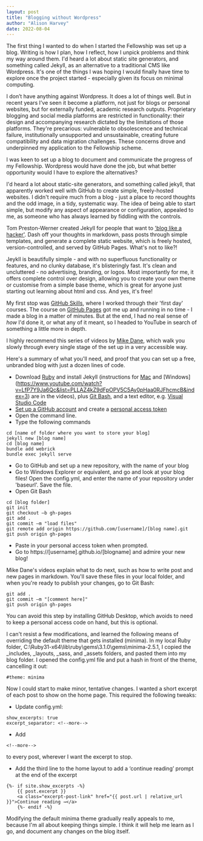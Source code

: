 ```yaml
---
layout: post
title: "Blogging without Wordpress"
author: "Alison Harvey"
date: 2022-08-04
---
```

The first thing I wanted to do when I started the Fellowship was set up a blog. Writing is how I plan, how I reflect, how I unpick problems and think my way around them. I'd heard a lot about static site generators, and something called Jekyll, as an alternative to a traditional CMS like Wordpress. It's one of the things I was hoping I would finally have time to explore once the project started - especially given its focus on minimal computing. 

I don’t have anything against Wordpress. It does a lot of things well. But in recent years I’ve seen it become a platform, not just for blogs or personal websites, but for externally funded, academic research outputs. Proprietary blogging and social media platforms are restricted in functionality: their design and accompanying research dictated by the limitations of those platforms. They're precarious: vulnerable to obsolescence and technical failure, institutionally unsupported and unsustainable, creating future compatibility and data migration challenges. These concerns drove and underpinned my application to the Fellowship scheme. 

I was keen to set up a blog to document and communicate the progress of my Fellowship. Wordpress would have done the job, but what better opportunity would I have to explore the alternatives?
<!--more-->
I'd heard a lot about static-site generators, and something called jekyll, that apparently worked well with GitHub to create simple, freely-hosted websites. I didn't require much from a blog - just a place to record thoughts and the odd image, in a tidy, systematic way. The idea of being able to start simple, but modify any aspect of appearance or configuration, appealed to me, as someone who has always learned by fiddling with the controls.

Tom Preston-Werner created Jekyll for people that want to ['blog like a hacker'](https://tom.preston-werner.com/2008/11/17/blogging-like-a-hacker.html). Dash off your thoughts in markdown, pass posts through simple templates, and generate a complete static website, which is freely hosted, version-controlled, and served by GitHub Pages. What's not to like?!

Jeykll is beautifully simple - and with no superfluous functionality or features, and no clunky database, it's blisteringly fast. It's clean and uncluttered - no advertising, branding, or logos. Most importantly for me, it offers complete control over design, allowing you to create your own theme or customise from a simple base theme, which is great for anyone just starting out learning about html and css. And yes, it's free!

My first stop was [GitHub Skills](https://github.com/skills), where I worked through their 'first day' courses. The course on [GitHub Pages](https://github.com/skills/github-pages) got me up and running in no time - I made a blog in a matter of minutes. But at the end, I had no real sense of *how* I'd done it, or what any of it meant, so I headed to YouTube in search of something a little more in depth.

I highly recommend this series of videos by [Mike Dane](https://www.youtube.com/playlist?list=PLLAZ4kZ9dFpOPV5C5Ay0pHaa0RJFhcmcB), which walk you slowly through every single stage of the set up in a very accessible way.

Here's a summary of what you'll need, and proof that you can set up a free, unbranded blog with just a dozen lines of code. 

* Download [Ruby](https://rubyinstaller.org/downloads/) and install Jekyll (instructions for [Mac](https://www.youtube.com/watch?v=WhrU9m82Wm8&list=PLLAZ4kZ9dFpOPV5C5Ay0pHaa0RJFhcmcB&index=2) and [Windows] (https://www.youtube.com/watch?v=LfP7Y9Ja6Qc&list=PLLAZ4kZ9dFpOPV5C5Ay0pHaa0RJFhcmcB&index=3) are in the videos), plus [Git Bash](https://gitforwindows.org/), and a text editor, e.g. [Visual Studio Code](https://code.visualstudio.com/Download) 
* [Set up a GitHub account](https://docs.github.com/en/get-started/signing-up-for-github/signing-up-for-a-new-github-account) and create a [personal access token](https://docs.github.com/en/authentication/keeping-your-account-and-data-secure/creating-a-personal-access-token)
* Open the command line.
* Type the following commands
```
cd [name of folder where you want to store your blog]
jekyll new [blog name]
cd [blog name]
bundle add webrick
bundle exec jekyll serve
```
* Go to GitHub and set up a new repository, with the name of your blog
* Go to Windows Explorer or equivalent, and go and look at your blog files! Open the config.yml, and enter the name of your repository under 'baseurl'. Save the file.
* Open Git Bash
```
cd [blog folder]
git init
git checkout –b gh-pages
git add .
git commit –m "load files"
git remote add origin https://github.com/[username]/[blog name].git
git push origin gh-pages
```
* Paste in your personal access token when prompted.
* Go to https://[username].github.io/[blogname] and admire your new blog!

Mike Dane's videos explain what to do next, such as how to write post and new pages in markdown. You'll save these files in your local folder, and when you're ready to publish your changes, go to Git Bash:
```
git add . 
git commit –m "[comment here]" 
git push origin gh-pages 
```
You can avoid this step by installing GitHub Desktop, which avoids to need to keep a personal access code on hand, but this is optional.

I can't resist a few modifications, and learned the following means of overriding the default theme that gets installed (minima). In my local Ruby folder, C:\Ruby31-x64\lib\ruby\gems\3.1.0\gems\minima-2.5.1, I copied the _includes, _layouts, _sass, and _assets folders, and pasted them into my blog folder. I opened the config.yml file and put a hash in front of the theme, cancelling it out:
```
#theme: minima
```
Now I could start to make minor, tentative changes. I wanted a short excerpt of each post to show on the home page. This required the following tweaks:
* Update config.yml:
```
show_excerpts: true
excerpt_separator: <!--more--> 
```
* Add 
```
<!--more-->
```
to every post, wherever I want the excerpt to stop. 
* Add the third line to the home layout to add a ‘continue reading’ prompt at the end of the excerpt
```
{%- if site.show_excerpts -%} 
    {{ post.excerpt }} 
    <a class="excerpt-post-link" href="{{ post.url | relative_url }}">Continue reading →</a> 
    {%- endif -%} 
```
Modifying the default minima theme gradually really appeals to me, because I'm all about keeping things simple. I think it will help me learn as I go, and document any changes on the blog itself.


